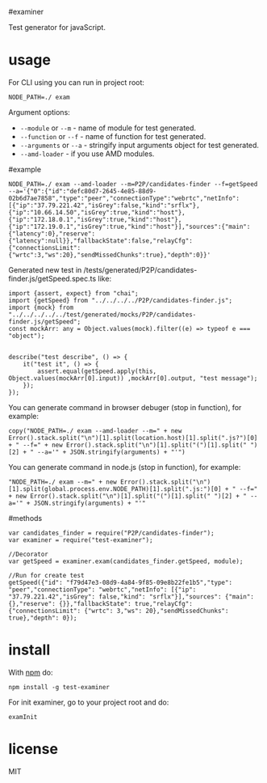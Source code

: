 

#examiner

Test generator for javaScript.


# usage

For CLI using you can run in project root:

```
NODE_PATH=./ exam
```

Argument options:

* `--module` or `--m` - name of module for test generated.
* `--function` or `--f` - name of function for test generated.
* `--arguments` or `--a` - stringify input arguments object for test generated.
* `--amd-loader` - if you use AMD modules.


#example

```
NODE_PATH=./ exam --amd-loader --m=P2P/candidates-finder --f=getSpeed --a='{"0":{"id":"defc80d7-2645-4e85-88d9-02b6d7ae7858","type":"peer","connectionType":"webrtc","netInfo":[{"ip":"37.79.221.42","isGrey":false,"kind":"srflx"},{"ip":"10.66.14.50","isGrey":true,"kind":"host"},{"ip":"172.18.0.1","isGrey":true,"kind":"host"},{"ip":"172.19.0.1","isGrey":true,"kind":"host"}],"sources":{"main":{"latency":0},"reserve":{"latency":null}},"fallbackState":false,"relayCfg":{"connectionsLimit":{"wrtc":3,"ws":20},"sendMissedChunks":true},"depth":0}}'
```

Generated new test in /tests/generated/P2P/candidates-finder.js/getSpeed.spec.ts like:

```
import {assert, expect} from "chai";
import {getSpeed} from "../../../../P2P/candidates-finder.js";
import {mock} from "../../../../../test/generated/mocks/P2P/candidates-finder.js/getSpeed";
const mockArr: any = Object.values(mock).filter((e) => typeof e === "object");


describe("test describe", () => {
    it("test it", () => {
        assert.equal(getSpeed.apply(this, Object.values(mockArr[0].input)) ,mockArr[0].output, "test message");
    });
});
```

You can generate command in browser debuger (stop in function), for example:
```
copy("NODE_PATH=./ exam --amd-loader --m=" + new Error().stack.split("\n")[1].split(location.host)[1].split(".js?")[0] + " --f=" + new Error().stack.split("\n")[1].split("(")[1].split(" ")[2] + " --a='" + JSON.stringify(arguments) + "'")
```
You can generate command in node.js (stop in function), for example:
```
"NODE_PATH=./ exam --m=" + new Error().stack.split("\n")[1].split(global.process.env.NODE_PATH)[1].split(".js:")[0] + " --f=" + new Error().stack.split("\n")[1].split("(")[1].split(" ")[2] + " --a='" + JSON.stringify(arguments) + "'"
```


#methods

```
var candidates_finder = require("P2P/candidates-finder");
var examiner = require("test-examiner");

//Decorator
var getSpeed = examiner.exam(candidates_finder.getSpeed, module);

//Run for create test
getSpeed({"id": "f79d47e3-08d9-4a84-9f85-09e8b22fe1b5","type": "peer","connectionType": "webrtc","netInfo": [{"ip": "37.79.221.42","isGrey": false,"kind": "srflx"}],"sources": {"main": {},"reserve": {}},"fallbackState": true,"relayCfg": {"connectionsLimit": {"wrtc": 3,"ws": 20},"sendMissedChunks": true},"depth": 0});
```

# install

With [npm](https://npmjs.org) do:

```
npm install -g test-examiner
```

For init examiner, go to your project root and do:
```
examInit
```

# license

MIT

